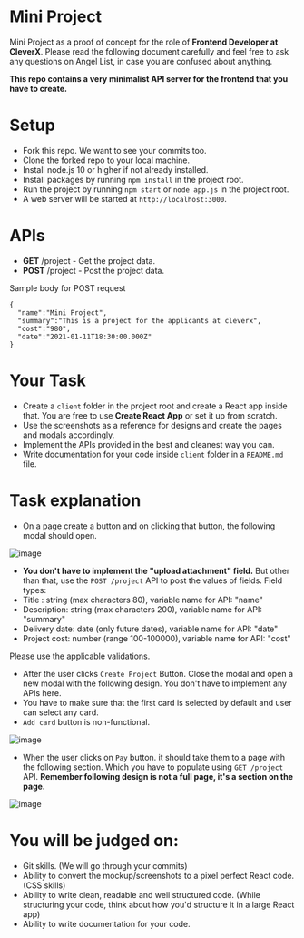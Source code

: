 # Mini Project
Mini Project as a proof of concept for the role of **Frontend Developer at CleverX**. Please read the following document carefully and feel free to ask any questions on Angel List, in case you are confused about anything.

**This repo contains a very minimalist API server for the frontend that you have to create.**


# Setup

* Fork this repo. We want to see your commits too.
* Clone the forked repo to your local machine.
* Install node.js 10 or higher if not already installed.
* Install packages by running `npm install` in the project root.
* Run the project by running `npm start` or `node app.js` in the project root.
* A web server will be started at `http://localhost:3000`.


# APIs

* **GET** /project - Get the project data.
* **POST** /project - Post the project data.
  
Sample body for POST request
```
{
  "name":"Mini Project",
  "summary":"This is a project for the applicants at cleverx",
  "cost":"980",
  "date":"2021-01-11T18:30:00.000Z"
}
```


# Your Task

* Create a `client` folder in the project root and create a React app inside that. You are free to use **Create React App** or set it up from scratch.
* Use the screenshots as a reference for designs and create the pages and modals accordingly. 
* Implement the APIs provided in the best and cleanest way you can.
* Write documentation for your code inside `client` folder in a `README.md` file.

# Task explanation
* On a page create a button and on clicking that button, the following modal should open.

![image](https://user-images.githubusercontent.com/5981804/102990160-ee1a7e00-453c-11eb-9761-deb17b863d51.png)

* **You don't have to implement the "upload attachment" field.** But other than that, use the `POST /project` API to post the values of fields.
Field types:
* Title : string (max characters 80), variable name for API: "name"
* Description: string (max characters 200), variable name for API: "summary"
* Delivery date: date (only future dates), variable name for API: "date"
* Project cost: number (range 100-100000), variable name for API: "cost"

Please use the applicable validations.

* After the user clicks `Create Project` Button. Close the modal and open a new modal with the following design. You don't have to implement any APIs here.
* You have to make sure that the first card is selected by default and user can select any card.
* `Add card` button is non-functional.

![image](https://user-images.githubusercontent.com/5981804/102990816-08089080-453e-11eb-8700-debf2d75f280.png)

* When the user clicks on `Pay` button. it should take them to a page with the following section. Which you have to populate using `GET /project` API. **Remember following design is not a full page, it's a section on the page.**

![image](https://user-images.githubusercontent.com/5981804/102991069-7f3e2480-453e-11eb-99ba-8d8f96f63002.png)


# You will be judged on:
* Git skills. (We will go through your commits)
* Ability to convert the mockup/screenshots to a pixel perfect React code. (CSS skills)
* Ability to write clean, readable and well structured code. (While structuring your code, think about how you'd structure it in a large React app)
* Ability to write documentation for your code.

